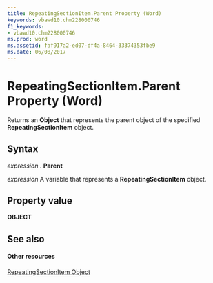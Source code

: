```yaml
---
title: RepeatingSectionItem.Parent Property (Word)
keywords: vbawd10.chm228000746
f1_keywords:
- vbawd10.chm228000746
ms.prod: word
ms.assetid: faf917a2-ed07-df4a-8464-33374353fbe9
ms.date: 06/08/2017
---
```



# RepeatingSectionItem.Parent Property (Word)

Returns an **Object** that represents the parent object of the specified **RepeatingSectionItem** object.


## Syntax

 _expression_ . **Parent**

 _expression_ A variable that represents a **RepeatingSectionItem** object.


## Property value

 **OBJECT**


## See also


#### Other resources


[RepeatingSectionItem Object](repeatingsectionitem-object-word.md)


